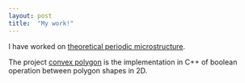 ```yaml
---
layout: post
title:  "My work!"
---
```


I have worked on [theoretical periodic microstructure][theoretical-microstructure].

The project [convex polygon][convex-polygon] is the implementation in C++ of boolean operation between polygon shapes in 2D.

[pinns]: https://jekyllrb.com/docs/home
[theoretical-microstructure]:   https://github.com/Jamal-dev/Periodic-Microstructure
[convex-polygon]: https://github.com/Jamal-dev/ConvexPolygonOps